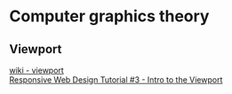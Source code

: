 # Computer graphics theory
## Viewport
[wiki - viewport](https://en.wikipedia.org/wiki/Viewport)  
[Responsive Web Design Tutorial #3 - Intro to the Viewport](https://www.youtube.com/watch?v=JANETBQZJ8E)